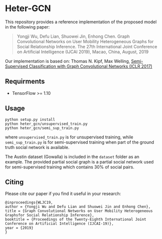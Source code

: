 # Heter-GCN
This repository provides a reference implementation of the proposed model in the following paper:

> Yongji Wu, Defu Lian, Shuowei Jin, Enhong Chen. Graph Convolutional Networks on User Mobility Heterogeneous Graphs for Social Relationship Inference. The 27th International Joint Conference on Artificial Intelligence (IJCAI 2019), Macao, China, August, 2019

Our implementation is based on: 
Thomas N. Kipf, Max Welling, [Semi-Supervised Classification with Graph Convolutional Networks (ICLR 2017)](https://github.com/tkipf/gcn)

## Requirments
- TensorFlow >= 1.10

## Usage
```
python setup.py install
python heter_gcn/unsupervised_train.py
python heter_gcn/semi_sup_train.py
```
where `unsupervised_train.py` is for unsupervised training, while `semi_sup_train.py` is for semi-supervised training when part of the  ground truth social network is available.

The Austin dataset (Gowalla) is included in the `dataset` folder as an example. The provided partial social graph is a partial social network used for semi-supervised training which contains 30% of social pairs.

## Citing
Please cite our paper if you find it useful in your research:
```
@inproceedings{WLJC19,
author = {Yongji Wu and Defu Lian and Shuowei Jin and Enhong Chen},
title = {Graph Convolutional Networks on User Mobility Heterogeneous Graphsfor Social Relationship Inference},
booktitle = {Proceedings of the Twenty-Eighth International Joint Conference on Artificial Intelligence (IJCAI-19)},
year = {2019}
}
```